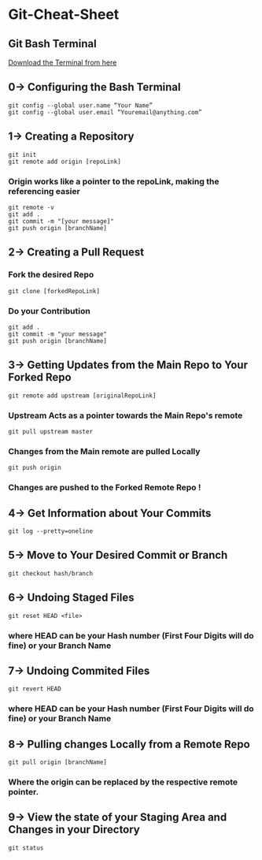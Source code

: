 # Git-Cheat-Sheet
## Git Bash Terminal  
[Download the Terminal from here](https://git-scm.com/downloads)  

## 0-> Configuring the Bash Terminal
`git config --global user.name “Your Name”`    
`git config --global user.email “Youremail@anything.com”`    
## 1-> Creating a Repository
`git init  `     
`git remote add origin [repoLink]   `  
### Origin works like a pointer to the repoLink, making the referencing easier 
`git remote -v  `   
`git add .   `  
`git commit -m "[your message]"  `   
`git push origin [branchName]  `  
 ## 2-> Creating a Pull Request
### Fork the desired Repo    
`git clone [forkedRepoLink]`    
### Do your Contribution  
`git add .`  
`git commit -m "your message"`  
`git push origin [branchName]`  
## 3-> Getting Updates from the Main Repo to Your Forked Repo  
`git remote add upstream [originalRepoLink]`  
### Upstream Acts as a pointer towards the Main Repo's remote  
`git pull upstream master`  
### Changes from the Main remote are pulled Locally  
`git push origin`    
### Changes are pushed to the Forked Remote Repo !  
## 4-> Get Information about Your Commits
`git log --pretty=oneline`  
## 5-> Move to Your Desired Commit or Branch
`git checkout hash/branch` 
## 6-> Undoing Staged Files
`git reset HEAD <file>`  
### where HEAD can be your Hash number (First Four Digits will do fine) or your Branch Name  
## 7-> Undoing Commited Files
`git revert HEAD`  
###  where HEAD can be your Hash number (First Four Digits will do fine) or your Branch Name  
## 8-> Pulling changes Locally from a Remote Repo
`git pull origin [branchName]`  
### Where the origin can be replaced by the respective remote pointer.  
## 9-> View the state of your Staging Area and Changes in your Directory
`git status`    
  

  

 
